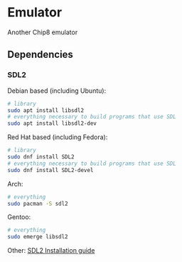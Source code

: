 # Emulator
Another Chip8 emulator

## Dependencies

### SDL2

Debian based (including Ubuntu):
```bash
# library
sudo apt install libsdl2
# everything necessary to build programs that use SDL
sudo apt install libsdl2-dev
```

Red Hat based (including Fedora):
```bash
# library
sudo dnf install SDL2
# everything necessary to build programs that use SDL
sudo dnf install SDL2-devel
```

Arch:
```bash
# everything
sudo pacman -S sdl2
```

Gentoo:
```bash
# everything
sudo emerge libsdl2
```

Other:
[SDL2 Installation guide](https://wiki.libsdl.org/SDL2/Installation)
